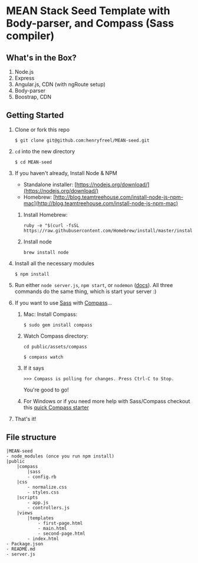# MEAN Stack Seed Template with  Body-parser, and Compass (Sass compiler)

## What's in the Box?

1. Node.js
2. Express
3. Angular.js, CDN (with ngRoute setup)
4. Body-parser
5. Boostrap, CDN

## Getting Started

1. Clone or fork this repo
	```
	$ git clone git@github.com:henryfreel/MEAN-seed.git
	```

2. `cd` into the new directory
	```
	$ cd MEAN-seed
	```

3. If you haven't already, Install Node & NPM
 	* Standalone installer: [https://nodejs.org/download/](https://nodejs.org/download/)
 	* Homebrew: [http://blog.teamtreehouse.com/install-node-js-npm-mac](http://blog.teamtreehouse.com/install-node-js-npm-mac)
 	
    1. Install Homebrew:

        ```
        ruby -e "$(curl -fsSL https://raw.githubusercontent.com/Homebrew/install/master/install)"
        ```

    2. Install node

        ```
        brew install node
        ```

4. Install all the necessary modules
	```
	$ npm install
	```

5. Run either `node server.js`, `npm start`, or `nodemon` (<a href="http://nodemon.io" target="_blank">docs</a>). All three commands do the same thing, which is start your server :)

6. If you want to use [Sass](http://sass-lang.com/) with [Compass](http://compass-style.org/)... 

	1. Mac: Install Compass:

		```
		$ sudo gem install compass
		```

	2. Watch Compass directory:

		```
		cd public/assets/compass

		```

		```
		$ compass watch
		```

	3. If it says 

		```
		>>> Compass is polling for changes. Press Ctrl-C to Stop.
		```

		You're good to go!

	4. For Windows or if you need more help with Sass/Compass checkout this [quick Compass starter](https://blog.gaya.ninja/articles/how-to-start-using-sass-and-compass-in-10-minutes/)


7. That's it!


## File structure

```
|MEAN-seed
- node_modules (once you run npm install)
|public
	|compass
		|sass
		- config.rb
	|css
		- normalize.css
		- styles.css
	|scripts
		- app.js
		- controllers.js
	|views
		|templates
			- first-page.html
			- main.html
			- second-page.html
		- index.html
- Package.json
- README.md
- server.js

```